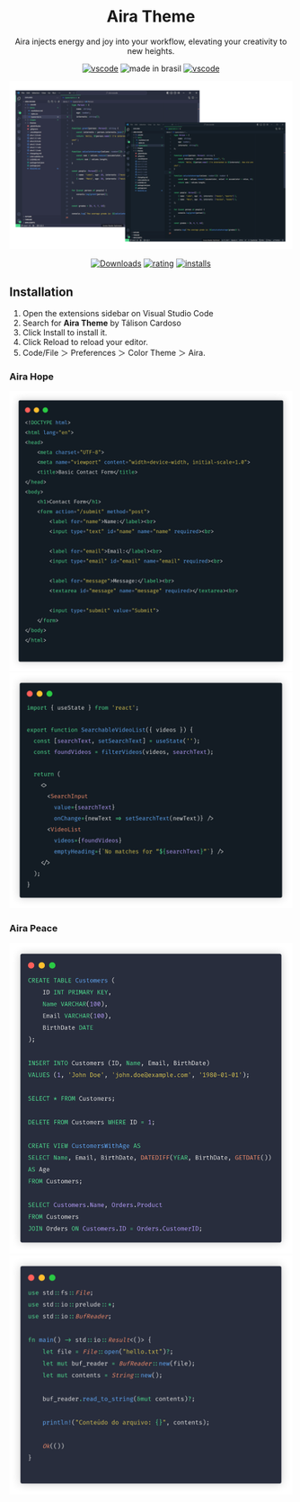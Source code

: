 <div align="center">

# Aira Theme

Aira injects energy and joy into your workflow, elevating your creativity to new heights.

[![vscode](https://img.shields.io/badge/Aira%20Hope-131C24.svg?style=for-the-badge)](#aira-hope) ![made in brasil](https://img.shields.io/badge/made%20in-brazil%20🇧🇷-008751.svg?style=for-the-badge) [![vscode](https://img.shields.io/badge/Aira%20Peace-282D3D.svg?style=for-the-badge)](#aira-peace)

![Aira preview](images/aira-preview.png)

[![Downloads](https://img.shields.io/visual-studio-marketplace/d/talisoncardoso.aira?label=Downloads&colorA=404657&colorB=008751)][marketplace]
[![rating](https://img.shields.io/visual-studio-marketplace/r/talisoncardoso.aira?label=Ratings&colorA=404657&colorB=008751)][marketplace]
[![installs](https://img.shields.io/visual-studio-marketplace/i/talisoncardoso.aira?label=Installs&colorA=404657&colorB=008751)][marketplace]

</div>

## Installation

1. Open the extensions sidebar on Visual Studio Code
2. Search for **Aira Theme** by Tálison Cardoso
3. Click Install to install it.
4. Click Reload to reload your editor.
5. Code/File ＞ Preferences ＞ Color Theme ＞ Aira.

### Aira Hope

![Aira Hope preview](images/aira-hope-html.png)
![Aira Hope preview](images/aira-hope-jsx.png)

### Aira Peace

![Aira Peace SQL preview](images/aira-peace-sql.png)
![Aira Peace Rust preview](images/aira-peace-rust.png)


[marketplace]: https://marketplace.visualstudio.com/items?itemName=TalisonCardoso.aira
